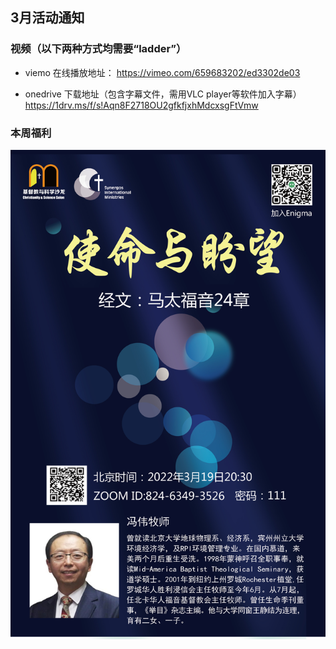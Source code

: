 ## 3月活动通知

### 视频（以下两种方式均需要“ladder”）
- viemo 在线播放地址：
https://vimeo.com/659683202/ed3302de03

- onedrive 下载地址（包含字幕文件，需用VLC player等软件加入字幕）
https://1drv.ms/f/s!Aqn8F2718OU2gfkfjxhMdcxsgFtVmw


### 本周福利
![本周福利](/assets/posters/Flyer.JPG)

